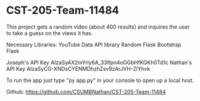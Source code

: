 # CST-205-Team-11484

This project gets a random video (about 400 results) and inquires the user to take a guess on the views it has.

Necessary Libraries:
YouTube Data API library
Random
Flask
Bootstrap Flask

Joseph's API Key
AIzaSyAX2mYrly6A_33lfpn4oGGbHfKGKh0Td1c
Nathan's API Key
AIzaSyCG-XNDsCYENMDhzhZsv9zArJVH-ZlYhvk

To run the app just type "py app.py" in your console to open up a local host.

Github: https://github.com/CSUMBNathan/CST-205-Team-11484